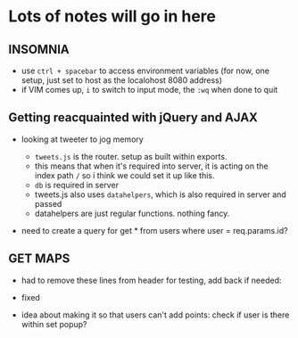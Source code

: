 # Lots of notes will go in here

## INSOMNIA
- use `ctrl + spacebar` to access environment variables (for now, one setup, just set to host as the localohost 8080 address)
- if VIM comes up, `i` to switch to input mode, the `:wq` when done to quit

## Getting reacquainted with jQuery and AJAX
- looking at tweeter to jog memory
  - `tweets.js` is the router. setup as built within exports.
  - this means that when it's required into server, it is acting on the index path `/` so i think we could set it up like this.
  - `db` is required in server
  - tweets.js also uses `datahelpers`, which is also required in server and passed
  - datahelpers are just regular functions. nothing fancy.

- need to create a query for get * from users where user = req.params.id?

## GET MAPS
- had to remove these lines from header for testing, add back if needed:
<!-- <% if(user === undefined){ %> -->
<!-- <form class='login_form' id='login_form' method ='GET' onsubmit="loginHelper()" > -->
<!-- <% } else { %> -->
<!-- <% } %> -->
- fixed

- idea about making it so that users can't add points: check if user is there within set popup?